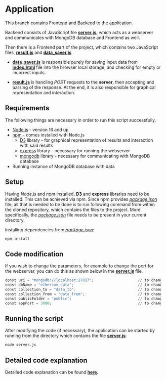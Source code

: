 # Application

This branch contains Frontend and Backend to the application. 

Backend consists of JavaScript file [**server.js**](https://github.com/slavejko/sledovanie_transakcii_v_ethereum_blockchaine/blob/server/src/server.js), which acts as a webserver and communicates with MongoDB database and Frontend as well. 

Then there is a Frontend part of the project, which contains two JavaScript files, [**result.js**](https://github.com/slavejko/sledovanie_transakcii_v_ethereum_blockchaine/blob/server/src/results.js) and [**data_saver.js**](https://github.com/slavejko/sledovanie_transakcii_v_ethereum_blockchaine/blob/server/src/js/data_saver.js). 

- [**data_saver.js**](https://github.com/slavejko/sledovanie_transakcii_v_ethereum_blockchaine/blob/server/src/js/data_saver.js) is responsible purely for saving input data from [**index.html**](https://github.com/slavejko/sledovanie_transakcii_v_ethereum_blockchaine/blob/server/src/public/index.html) file into the browser local storage, and checking for empty or incorrect inputs.

- [**result.js**](https://github.com/slavejko/sledovanie_transakcii_v_ethereum_blockchaine/blob/server/src/results.js) is handling *POST* requests to the **server**, then accepting and parsing of the response. At the end, it is also responsible for graphical representation and interaction. 


## Requirements

The following things are necessary in order to run this script successfully.

- [Node.js](https://nodejs.org/en/) - version 16 and up
- [npm](https://www.npmjs.com/) - comes installed with Node.js
  - [D3](https://www.npmjs.com/package/d3) library - for graphical representation of results and interaction with said results
  - [express](https://expressjs.com/en/starter/installing.html) library - necessary for running the webserver
  - [mongodb](https://www.npmjs.com/package/mongodb) library - necessary for communicating with MongoDB database
- Running instance of MongoDB database with data

## Setup

Having *Node.js* and *npm* installed, **D3** and **express** libraries need to be installed. This can be achieved via npm. Since npm provides [*package.json*](https://github.com/slavejko/sledovanie_transakcii_v_ethereum_blockchaine/blob/server/package.json) file, all that is needed to be done is to run following command from within the cloned repository, which contains the files to the project. More specifically, the [*package.json*](https://github.com/slavejko/sledovanie_transakcii_v_ethereum_blockchaine/blob/server/package.json) file needs to be present in your current directory.

Installing dependencies from [*package.json*](https://github.com/slavejko/sledovanie_transakcii_v_ethereum_blockchaine/blob/server/package.json):

```bash
npm install
```

## Code modification

If you wish to change the parameters, for example to change the port for the webserver, you can do this as shown below in the [**server.js**](https://github.com/slavejko/sledovanie_transakcii_v_ethereum_blockchaine) file.

```python
const uri = "mongodb://localhost:27017";                    // to change the address and port of the database
const dbName = "ethereum_data";                             // to change the name of the database       
const collection_to = "data_to";                            // to change collection name for direction "TO" (incoming)
const collection_from = "data_from";                        // to change collection name for direction "FROM" (outgoing)
const publicFolder = "public";                              // to change the name of the public folder containing frontend
const appPort = 3000;                                       // to change the port of endpoint
```


## Running the script

After modifying the code (if necessary), the application can be started by running from the directory which contains the file [**server.js**](https://github.com/slavejko/sledovanie_transakcii_v_ethereum_blockchaine/blob/server/src/server.js):

```bash
node server.js
```

## Detailed code explanation

Detailed code explanation can be found [**here**]().
